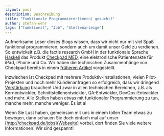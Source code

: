 ```yaml
---
layout: post
description: Beschreibung
title: "Funktionale Programmierer(innen) gesucht!"
author: stefan-wehr
tags: ["funktional", "Job", "Stellenanzeige"]
---
```


Aufmerksame Leser dieses Blogs wissen, dass wir nicht nur
mit viel Spaß funktional programmieren, sondern auch um damit unser Geld
zu verdienen. So entwickelt z.B. die factis research GmbH in der
funktionale Sprache [Haskell](http://haskell.org) das Produkt [Checkpad
MED](http://checkpad.de),
eine elektronische Patientenakte für iPad, iPhone und Co. Wir haben
die technischen Zusammenhänge von Checkpad bereits in einem [früheren
Artikel](/2013/07/17/medizin-funktional.html) vorgestellt.

Inzwischen ist Checkpad mit mehrere Produktiv-Installationen,
vielen Pilot-Projekten und noch mehr Kundenanfragen so erfolgreich, dass wir dringend
[Verstärkung](http://checkpad.de/jobs) brauchen! Und zwar in allen technischen Bereichen, z.B. als
Kernentwickler, Schnittstellenentwickler, QA-Entwickler, DevOps-Entwickler
und mehr. Alle Stellen haben etwas mit funktionaler Programmierung zu tun,
manche mehr, manche weniger. Es ist al

Wenn Sie Lust haben, gemeinsam mit uns in einem tollen Team etwas zu bewegen,
dann schauen Sie doch einfach mal auf unser
[http://checkpad.de/jobs](Webseite) vorbei, dort finden Sie viele weitere
Informationen. Wir sind gespannt!

<!-- more end -->
